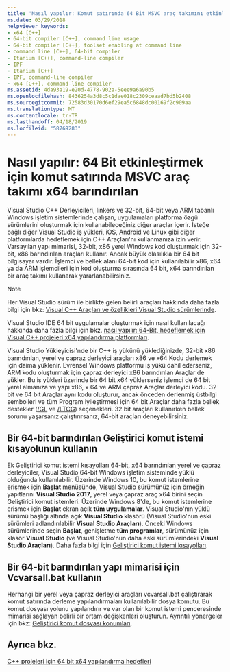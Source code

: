 ```yaml
---
title: 'Nasıl yapılır: Komut satırında 64 Bit MSVC araç takımını etkinleştirme'
ms.date: 03/29/2018
helpviewer_keywords:
- x64 [C++]
- 64-bit compiler [C++], command line usage
- 64-bit compiler [C++], toolset enabling at command line
- command line [C++], 64-bit compiler
- Itanium [C++], command-line compiler
- IPF
- Itanium [C++]
- IPF, command-line compiler
- x64 [C++], command-line compiler
ms.assetid: 4da93a19-e20d-4778-902a-5eee9a6a90b5
ms.openlocfilehash: 8436254a3d8c5c1dae018c2309ceaad7bd5b2408
ms.sourcegitcommit: 72583d30170d6ef29ea5c6848dc00169f2c909aa
ms.translationtype: MT
ms.contentlocale: tr-TR
ms.lasthandoff: 04/18/2019
ms.locfileid: "58769283"
---
```

# <a name="how-to-enable-a-64-bit-x64-hosted-msvc-toolset-on-the-command-line"></a>Nasıl yapılır: 64 Bit etkinleştirmek için komut satırında MSVC araç takımı x64 barındırılan

Visual Studio C++ Derleyicileri, linkers ve 32-bit, 64-bit veya ARM tabanlı Windows işletim sistemlerinde çalışan, uygulamaları platforma özgü sürümlerini oluşturmak için kullanabileceğiniz diğer araçlar içerir. İsteğe bağlı diğer Visual Studio iş yükleri, iOS, Android ve Linux gibi diğer platformlarda hedeflemek için C++ Araçları'nı kullanmanıza izin verir. Varsayılan yapı mimarisi, 32-bit, x86 yerel Windows kod oluşturmak için 32-bit, x86 barındırılan araçları kullanır. Ancak büyük olasılıkla bir 64 bit bilgisayar vardır. İşlemci ve bellek alanı 64-bit kod için kullanılabilir x86, x64 ya da ARM işlemcileri için kod oluşturma sırasında 64 bit, x64 barındırılan bir araç takımı kullanarak yararlanabilirsiniz.

> [!NOTE]
> Her Visual Studio sürüm ile birlikte gelen belirli araçları hakkında daha fazla bilgi için bkz: [Visual C++ Araçları ve özellikleri Visual Studio sürümlerinde](../overview/visual-cpp-tools-and-features-in-visual-studio-editions.md).
>
> Visual Studio IDE 64 bit uygulamalar oluşturmak için nasıl kullanılacağı hakkında daha fazla bilgi için bkz. [nasıl yapılır: 64-Bit, hedeflemek için Visual C++ projeleri x64 yapılandırma platformları](how-to-configure-visual-cpp-projects-to-target-64-bit-platforms.md).

Visual Studio Yükleyicisi'nde bir C++ iş yükünü yüklediğinizde, 32-bit x86 barındırılan, yerel ve çapraz derleyici araçları x86 ve x64 Kodu derlemek için daima yüklenir. Evrensel Windows platformu iş yükü dahil ederseniz, ARM kodu oluşturmak için çapraz derleyici x86 barındırılan Araçlar de yükler. Bu iş yükleri üzerinde bir 64 bit x64 yüklerseniz işlemci de 64 bit yerel almanıza ve yapı x86, x 64 ve ARM çapraz Araçlar derleyici kodu. 32 bit ve 64 bit Araçlar aynı kodu oluşturur, ancak önceden derlenmiş üstbilgi sembolleri ve tüm Program iyileştirmesi için 64 bit Araçlar daha fazla bellek destekler ([/GL](reference/gl-whole-program-optimization.md) ve [/LTCG](reference/ltcg-link-time-code-generation.md)) seçenekleri. 32 bit araçları kullanırken bellek sorunu yaşarsanız çalıştırırsanız, 64-bit araçları deneyebilirsiniz.

## <a name="use-a-64-bit-hosted-developer-command-prompt-shortcut"></a>Bir 64-bit barındırılan Geliştirici komut istemi kısayolunun kullanın

Ek Geliştirici komut istemi kısayolları 64-bit, x64 barındırılan yerel ve çapraz derleyiciler, Visual Studio 64-bit Windows işletim sisteminde yüklü olduğunda kullanılabilir. Üzerinde Windows 10, bu komut istemlerine erişmek için **Başlat** menüsünde, Visual Studio sürümünüz için örneğin yapıtlarını **Visual Studio 2017**, yerel veya çapraz araç x64 birini seçin Geliştirici komut istemleri. Üzerinde Windows 8'de, bu komut istemlerine erişmek için **Başlat** ekran açık **tüm uygulamalar**. Visual Studio'nın yüklü sürümü başlığı altında açık **Visual Studio** klasörü (Visual Studio'nun eski sürümleri adlandırılabilir **Visual Studio Araçları**). Önceki Windows sürümlerinde seçin **Başlat**, genişletme **tüm programlar**, sürümünüz için klasör **Visual Studio** (ve Visual Studio'nun daha eski sürümlerindeki  **Visual Studio Araçları**). Daha fazla bilgi için [Geliştirici komut istemi kısayolları](building-on-the-command-line.md#developer_command_prompt_shortcuts).

## <a name="use-vcvarsallbat-to-set-a-64-bit-hosted-build-architecture"></a>Bir 64-bit barındırılan yapı mimarisi için Vcvarsall.bat kullanın

Herhangi bir yerel veya çapraz derleyici araçları vcvarsall.bat çalıştırarak komut satırında derleme yapılandırmaları kullanılabilir dosya komutu. Bu komut dosyası yolunu yapılandırır ve var olan bir komut istemi penceresinde mimarisi sağlayan belirli bir ortam değişkenleri oluşturun. Ayrıntılı yönergeler için bkz: [Geliştirici komut dosyası konumları](building-on-the-command-line.md#developer_command_file_locations).

## <a name="see-also"></a>Ayrıca bkz.

[C++ projeleri için 64 bit x64 yapılandırma hedefleri](configuring-programs-for-64-bit-visual-cpp.md)<br/>
